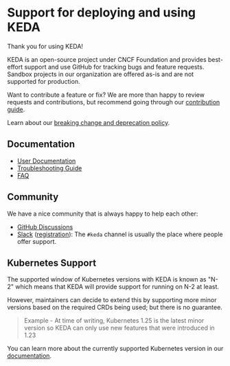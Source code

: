 # Support for deploying and using KEDA

Thank you for using KEDA!

KEDA is an open-source project under CNCF Foundation and provides best-effort support and use GitHub for tracking bugs and feature requests. Sandbox projects in our organization are offered as-is and are not supported for production.

Want to contribute a feature or fix? We are more than happy to review requests and contributions, but recommend going through our [contribution guide](https://github.com/kedacore/keda/blob/main/CONTRIBUTING.md).

Learn about our [breaking change and deprecation policy](DEPRECATIONS.md).

## Documentation

* [User Documentation](https://keda.sh/)
* [Troubleshooting Guide](https://keda.sh/docs/latest/troubleshooting/)
* [FAQ](https://keda.sh/docs/latest/faq/)

## Community

We have a nice community that is always happy to help each other:

* [GitHub Discussions](https://github.com/kedacore/keda/discussions/new)
* [Slack](https://kubernetes.slack.com) ([registration](http://slack.k8s.io)):
The `#keda` channel is usually the place where people offer support.

## Kubernetes Support

The supported window of Kubernetes versions with KEDA is known as "N-2" which means that KEDA will provide support for running on N-2 at least.

However, maintainers can decide to extend this by supporting more minor versions based on the required CRDs being used; but there is no guarantee.

> Example - At time of writing, Kubernetes 1.25 is the latest minor version so KEDA can only use new features that were introduced in 1.23

You can learn more about the currently supported Kubernetes version in our [documentation]([https://keda.sh/docs/latest/faq/](https://keda.sh/docs/latest/operate/cluster/)).
